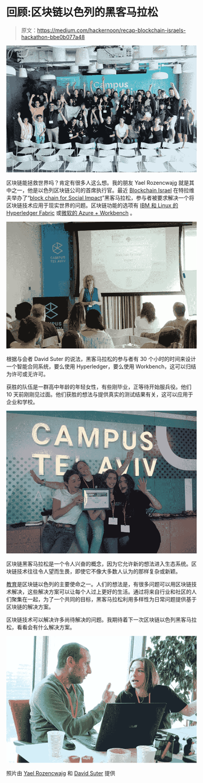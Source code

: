 # 回顾:区块链以色列的黑客马拉松

> 原文：<https://medium.com/hackernoon/recap-blockchain-israels-hackathon-bbe0b077a48>

![](img/c42dda7d00e020492c89f953fc289043.png)

区块链能拯救世界吗？肯定有很多人这么想。我的朋友 Yael Rozencwajg 就是其中之一，他是以色列区块链公司的首席执行官。最近 [Blockchain Israel](http://blockchainisrael.org/) 在特拉维夫举办了“[block chain for Social Impact](http://blockchainisrael.org/blockchainforsocialimpact/)”黑客马拉松，参与者被要求解决一个将区块链技术应用于现实世界的问题。区块链功能的选项有 [IBM 和 Linux 的 Hyperledger Fabric](https://www.hyperledger.org/projects/fabric) 或[微软的 Azure + Workbench](https://azure.microsoft.com/en-us/blog/ethereum-blockchain-as-a-service-now-on-azure/) 。

![](img/b94661d555045981b21f3fa143da94b1.png)

根据与会者 David Suter 的说法，黑客马拉松的参与者有 30 个小时的时间来设计一个智能合同系统，要么使用 Hyperledger，要么使用 Workbench，这可以归结为许可或无许可。

获胜的队伍是一群高中年龄的年轻女性，有些刚毕业，正等待开始服兵役。他们 10 天前刚刚见过面。他们获胜的想法与提供真实的测试结果有关，这可以应用于企业和学校。

![](img/63e5d21f11ce69a043c543f0bbd30d1b.png)

区块链黑客马拉松是一个令人兴奋的概念，因为它允许新的想法进入生态系统。区块链技术往往令人望而生畏，即使它不像大多数人认为的那样复杂或新颖。

[教育](http://blockchainisrael.org/education)是区块链以色列的主要使命之一。人们的想法是，有很多问题可以用区块链技术解决，这些解决方案可以让每个人过上更好的生活。通过将来自行业和社区的人们聚集在一起，为了一个共同的目标，黑客马拉松利用多样性为日常问题提供基于区块链的解决方案。

区块链技术可以解决许多尚待解决的问题。我期待着下一次区块链以色列黑客马拉松，看看会有什么解决方案。

![](img/81539d84e4e29ad689bd5a6e5b06905a.png)

照片由 [Yael Rozencwajg](https://www.linkedin.com/in/yaelrozencwajg/) 和 [David Suter](/@MrDavidSuter) 提供